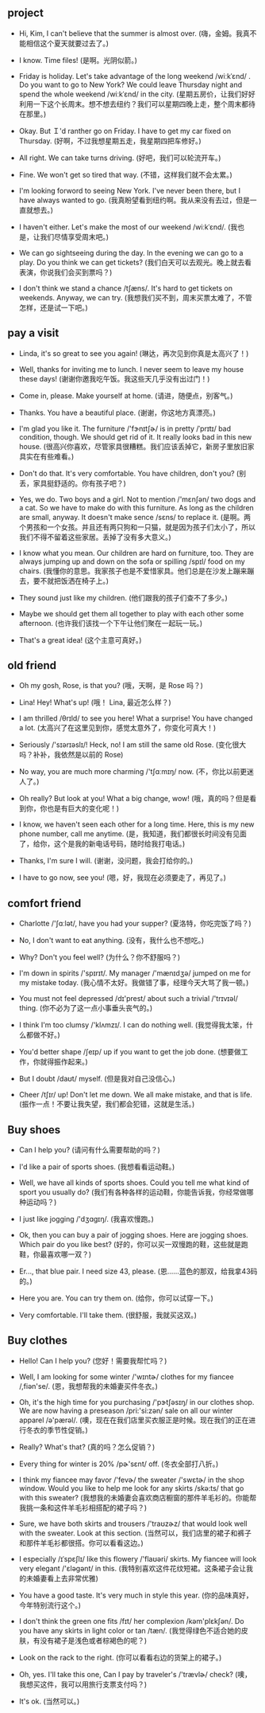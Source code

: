 ## project

- Hi, Kim, I can't believe that the summer is almost over. (嗨，金姆。我真不能相信这个夏天就要过去了。)

* I know. Time files! (是啊。光阴似箭。)

- Friday is holiday. Let's take advantage of the long weekend /wiːkˈɛnd/ . Do you want to go to New York? We could leave Thursday night and spend the whole weekend /wiːkˈɛnd/ in the city. (星期五房价，让我们好好利用一下这个长周末。想不想去纽约？我们可以星期四晚上走，整个周末都待在那里。)

* Okay. But Ｉ'd ranther go on Friday. I have to get my car fixed on Thursday. (好啊，不过我想星期五走，我星期四把车修好。)

- All right. We can take turns driving. (好吧，我们可以轮流开车。)

* Fine. We won't get so tired that way. (不错，这样我们就不会太累。)

- I'm looking forword to seeing New York. I've never been there, but I have always wanted to go. (我真盼望看到纽约啊。我从来没有去过，但是一直就想去。)

* I haven't either. Let's make the most of our weekend /wiːkˈɛnd/. (我也是，让我们尽情享受周末吧。)

- We can go sightseeing during the day. In the evening we can go to a play. Do you think we can get tickets? (我们白天可以去观光。晚上就去看表演，你说我们会买到票吗？)

* I don't think we stand a chance /tʃæns/. It's hard to get tickets on weekends. Anyway, we can try. (我想我们买不到，周末买票太难了，不管怎样，还是试一下吧。)

## pay a visit

- Linda, it's so great to see you again! (琳达，再次见到你真是太高兴了！)

* Well, thanks for inviting me to lunch. I never seem to leave my house these days! (谢谢你邀我吃午饭。我这些天几乎没有出过门！)

- Come in, please. Make yourself at home. (请进，随便点，别客气。)

* Thanks. You have a beautiful place. (谢谢，你这地方真漂亮。)

- I'm glad you like it. The furniture /'fɝnɪtʃɚ/ is in pretty /ˈprɪtɪ/ bad condition, though. We should get rid of it. It really looks bad in this new house. (很高兴你喜欢，尽管家具很糟糕。我们应该丢掉它，新房子里放旧家具实在有些难看。)

* Don't do that. It's very comfortable. You have children, don't you? (别丢，家具挺舒适的。你有孩子吧？)

- Yes, we do. Two boys and a girl. Not to mention /'mɛnʃən/ two dogs and a cat. So we have to make do with this furniture. As long as the children are small, anyway. It doesn't make sence /sɛns/ to replace it. (是啊。两个男孩和一个女孩。并且还有两只狗和一只猫，就是因为孩子们太小了，所以我们不得不留着这些家居。丢掉了没有多大意义。)

* I know what you mean. Our children are hard on furniture, too. They are always jumping up and down on the sofa or spilling /spɪl/ food on my chairs. (我懂你的意思。我家孩子也是不爱惜家具。他们总是在沙发上蹦来蹦去，要不就把饭洒在椅子上。)

- They sound just like my children. (他们跟我的孩子们查不了多少。)

* Maybe we should get them all together to play with each other some afternoon. (也许我们该找一个下午让他们聚在一起玩一玩。)

- That's a great idea! (这个主意可真好。)

## old friend

- Oh my gosh, Rose, is that you? (哦，天啊，是 Rose 吗？)

* Lina! Hey! What's up! (哦！ Lina, 最近怎么样？)

- I am thrilled /θrɪld/ to see you here! What a surprise! You have changed a lot. (太高兴了在这里见到你，感觉太意外了，你变化可真大！)

* Seriously /'sɪərɪəslɪ/! Heck, no! I am still the same old Rose. (变化很大吗？补补，我依然是以前的 Rose)

- No way, you are much more charming /'tʃɑːmɪŋ/ now. (不，你比以前更迷人了。)

* Oh really? But look at you! What a big change, wow! (哦，真的吗？但是看到你，你也是有巨大的变化呢！)

- I know, we haven't seen each other for a long time. Here, this is my new phone number, call me anytime. (是，我知道，我们都很长时间没有见面了，给你，这个是我的新电话号码，随时给我打电话。)

* Thanks, I'm sure I will. (谢谢，没问题，我会打给你的。)

- I have to go now, see you! (嗯，好，我现在必须要走了，再见了。)

## comfort friend

- Charlotte /'ʃɑːlət/, have you had your supper? (夏洛特，你吃完饭了吗？)

* No, I don't want to eat anything. (没有，我什么也不想吃。)

- Why? Don't you feel well? (为什么？你不舒服吗？)

* I'm down in spirits /'spɪrɪt/. My manager /'mænɪdʒə/ jumped on me for my mistake today. (我心情不太好。我做错了事，经理今天大骂了我一顿。)

- You must not feel depressed /dɪ'prest/ about such a trivial /'trɪvɪəl/ thing. (你不必为了这一点小事垂头丧气的。)

* I think I'm too clumsy /'klʌmzɪ/. I can do nothing well. (我觉得我太笨，什么都做不好。)

- You'd better shape /ʃeɪp/ up if you want to get the job done. (想要做工作，你就得振作起来。)

* But I doubt /daʊt/ myself. (但是我对自己没信心。)

- Cheer /tʃɪr/ up! Don't let me down. We all make mistake, and that is life. (振作一点！不要让我失望，我们都会犯错，这就是生活。)

## Buy shoes

- Can I help you? (请问有什么需要帮助的吗？)

* I'd like a pair of sports shoes. (我想看看运动鞋。)

- Well, we have all kinds of sports shoes. Could you tell me what kind of sport you usually do? (我们有各种各样的运动鞋，你能告诉我，你经常做哪种运动吗？)

* I just like jogging /'dʒɑgɪŋ/. (我喜欢慢跑。)

- Ok, then you can buy a pair of jogging shoes. Here are jogging shoes. Which pair do you like best? (好的，你可以买一双慢跑的鞋，这些就是跑鞋，你最喜欢哪一双？)

* Er..., that blue pair. I need size 43, please. (恩......蓝色的那双，给我拿43码的。)

- Here you are. You can try them on. (给你，你可以试穿一下。)

* Very comfortable. I'll take them. (很舒服，我就买这双。)

## Buy clothes

- Hello! Can I help you? (您好！需要我帮忙吗？)

* Well, I am looking for some winter /'wɪntɚ/ clothes for my fiancee /,fiən'se/. (恩，我想帮我的未婚妻买件冬衣。)

- Oh, it's the high time for you purchasing /'pɝtʃəsɪŋ/ in our clothes shop. We are now having a preseason /pri:'si:zən/ sale on all our winter apparel /ə'pærəl/. (噢，现在在我们店里买衣服正是时候。现在我们的正在进行冬衣的季节性促销。)

* Really? What's that? (真的吗？怎么促销？)

- Every thing for winter is 20% /pɚ'sɛnt/ off. (冬衣全部打八折。)

* I think my fiancee may favor /'fevɚ/ the sweater /'swɛtɚ/ in the shop window. Would you like to help me look for any skirts /skə:ts/ that go with this sweater? (我想我的未婚妻会喜欢商店橱窗的那件羊毛衫的。你能帮我挑一条和这件羊毛衫相搭配的裙子吗？)

- Sure, we have both skirts and trousers /'traʊzɚz/ that would look well with the sweater. Look at this section. (当然可以，我们店里的裙子和裤子和那件羊毛衫都很搭。你可以看看这边。)

* I especially /ɪˈspɛʃlɪ/ like this flowery /'flaʊəri/ skirts. My fiancee will look very elegant /'ɛləgənt/ in this. (我特别喜欢这件花纹短裙。这条裙子会让我的未婚妻看上去非常优雅)

- You have a good taste. It's very much in style this year. (你的品味真好，今年特别流行这个。)

* I don't think the green one fits /fɪt/ her complexion /kəm'plɛkʃən/. Do you have any skirts in light color or tan /tæn/. (我觉得绿色不适合她的皮肤，有没有裙子是浅色或者棕褐色的呢？)

- Look on the rack to the right. (你可以看看右边的货架上的裙子。)

* Oh, yes. I'll take this one, Can I pay by traveler's /'trævlɚ/ check? (噢，我想买这件，我可以用旅行支票支付吗？)

- It's ok. (当然可以。)